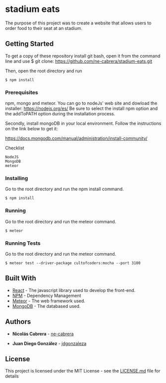 # stadium eats
The purpose of this project was to create a website that allows users to order food to their seat at an stadium. 
## Getting Started
To get a copy of these repository install git bash, open it from the command line and use 
$ git clone: https://github.com/ne-cabrera/stadium-eats.git

Then, open the root directory and run
```
$ npm install
```

### Prerequisites

npm, mongo and meteor.
You can go to nodeJs' web site and dowload the installer: https://nodejs.org/es/
Be sure to select the install npm option and the addToPATH option during the installation process.

Secondly, install mongoDB in your local environment. Follow the instructions on the link below to get it:

https://docs.mongodb.com/manual/administration/install-community/

Checklist
```
NodeJS
MongoDB
meteor

```

### Installing

Go to the root directory and run the npm install command.

```
$ npm install
```
### Running

Go to the root directory and run the meteor command.

```
$ meteor
```

### Running Tests

Go to the root directory and run the meteor command.

```
$ meteor test --driver-package cultofcoders:mocha --port 3100
```

## Built With

* [React](https://reactjs.org/) - The javascript library used to develop the front-end.
* [NPM](https://www.npmjs.com/) - Dependency Management
* [Meteor](https://www.meteor.com/) - The web framework used.
* [MongoDB](https://www.mongodb.com/es) - The databased used.


## Authors

* **Nicolás Cabrera** - [ne-cabrera](https://github.com/ne-cabrera)

* **Juan Diego González** - [jdgonzaleza](https://github.com/jdgonzaleza)

## License

This project is licensed under the MIT License - see the [LICENSE.md](LICENSE) file for details
